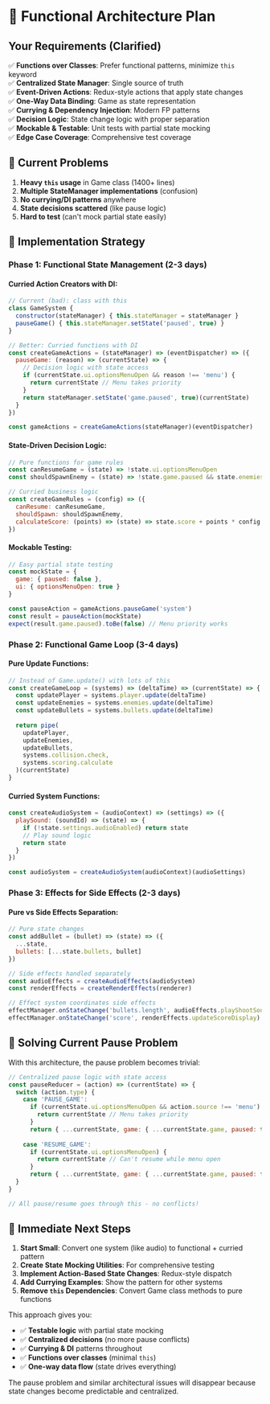 # 🎯 Functional Architecture Plan

## Your Requirements (Clarified)

✅ **Functions over Classes**: Prefer functional patterns, minimize `this` keyword  
✅ **Centralized State Manager**: Single source of truth  
✅ **Event-Driven Actions**: Redux-style actions that apply state changes  
✅ **One-Way Data Binding**: Game as state representation  
✅ **Currying & Dependency Injection**: Modern FP patterns  
✅ **Decision Logic**: State change logic with proper separation  
✅ **Mockable & Testable**: Unit tests with partial state mocking  
✅ **Edge Case Coverage**: Comprehensive test coverage  

## 🚨 Current Problems

1. **Heavy `this` usage** in Game class (1400+ lines)
2. **Multiple StateManager implementations** (confusion)
3. **No currying/DI patterns** anywhere
4. **State decisions scattered** (like pause logic)
5. **Hard to test** (can't mock partial state easily)

## 🔧 Implementation Strategy

### **Phase 1: Functional State Management** (2-3 days)

#### **Curried Action Creators with DI**:
```javascript
// Current (bad): class with this
class GameSystem {
  constructor(stateManager) { this.stateManager = stateManager }
  pauseGame() { this.stateManager.setState('paused', true) }
}

// Better: Curried functions with DI
const createGameActions = (stateManager) => (eventDispatcher) => ({
  pauseGame: (reason) => (currentState) => {
    // Decision logic with state access
    if (currentState.ui.optionsMenuOpen && reason !== 'menu') {
      return currentState // Menu takes priority
    }
    return stateManager.setState('game.paused', true)(currentState)
  }
})

const gameActions = createGameActions(stateManager)(eventDispatcher)
```

#### **State-Driven Decision Logic**:
```javascript
// Pure functions for game rules
const canResumeGame = (state) => !state.ui.optionsMenuOpen
const shouldSpawnEnemy = (state) => !state.game.paused && state.enemies.length < 5

// Curried business logic
const createGameRules = (config) => ({
  canResume: canResumeGame,
  shouldSpawn: shouldSpawnEnemy,
  calculateScore: (points) => (state) => state.score + points * config.multiplier
})
```

#### **Mockable Testing**:
```javascript
// Easy partial state testing
const mockState = { 
  game: { paused: false }, 
  ui: { optionsMenuOpen: true } 
}

const pauseAction = gameActions.pauseGame('system')
const result = pauseAction(mockState)
expect(result.game.paused).toBe(false) // Menu priority works
```

### **Phase 2: Functional Game Loop** (3-4 days)

#### **Pure Update Functions**:
```javascript
// Instead of Game.update() with lots of this
const createGameLoop = (systems) => (deltaTime) => (currentState) => {
  const updatePlayer = systems.player.update(deltaTime)
  const updateEnemies = systems.enemies.update(deltaTime)
  const updateBullets = systems.bullets.update(deltaTime)
  
  return pipe(
    updatePlayer,
    updateEnemies, 
    updateBullets,
    systems.collision.check,
    systems.scoring.calculate
  )(currentState)
}
```

#### **Curried System Functions**:
```javascript
const createAudioSystem = (audioContext) => (settings) => ({
  playSound: (soundId) => (state) => {
    if (!state.settings.audioEnabled) return state
    // Play sound logic
    return state
  }
})

const audioSystem = createAudioSystem(audioContext)(audioSettings)
```

### **Phase 3: Effects for Side Effects** (2-3 days)

#### **Pure vs Side Effects Separation**:
```javascript
// Pure state changes
const addBullet = (bullet) => (state) => ({
  ...state,
  bullets: [...state.bullets, bullet]
})

// Side effects handled separately
const audioEffects = createAudioEffects(audioSystem)
const renderEffects = createRenderEffects(renderer)

// Effect system coordinates side effects
effectManager.onStateChange('bullets.length', audioEffects.playShootSound)
effectManager.onStateChange('score', renderEffects.updateScoreDisplay)
```

## 🎯 Solving Current Pause Problem

With this architecture, the pause problem becomes trivial:

```javascript
// Centralized pause logic with state access
const pauseReducer = (action) => (currentState) => {
  switch (action.type) {
    case 'PAUSE_GAME':
      if (currentState.ui.optionsMenuOpen && action.source !== 'menu') {
        return currentState // Menu takes priority
      }
      return { ...currentState, game: { ...currentState.game, paused: true } }
      
    case 'RESUME_GAME':
      if (currentState.ui.optionsMenuOpen) {
        return currentState // Can't resume while menu open
      }
      return { ...currentState, game: { ...currentState.game, paused: false } }
  }
}

// All pause/resume goes through this - no conflicts!
```

## 🚀 Immediate Next Steps

1. **Start Small**: Convert one system (like audio) to functional + curried pattern
2. **Create State Mocking Utilities**: For comprehensive testing
3. **Implement Action-Based State Changes**: Redux-style dispatch
4. **Add Currying Examples**: Show the pattern for other systems
5. **Remove `this` Dependencies**: Convert Game class methods to pure functions

This approach gives you:
- ✅ **Testable logic** with partial state mocking
- ✅ **Centralized decisions** (no more pause conflicts)  
- ✅ **Currying & DI** patterns throughout
- ✅ **Functions over classes** (minimal `this`)
- ✅ **One-way data flow** (state drives everything)

The pause problem and similar architectural issues will disappear because state changes become predictable and centralized.
